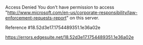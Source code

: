 Access Denied
You don't have permission to access "http://www.microsoft.com/en-us/corporate-responsibility/law-enforcement-requests-report" on this server.

Reference #18.52d3e17.1754489351.1e36a02e

https://errors.edgesuite.net/18.52d3e17.1754489351.1e36a02e